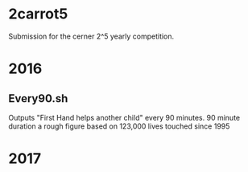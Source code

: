 # 2carrot5

Submission for the cerner 2^5 yearly competition.

# 2016
## Every90.sh
Outputs "First Hand helps another child" every 90 minutes. 
90 minute duration a rough figure based on 123,000 lives touched since 1995

# 2017

